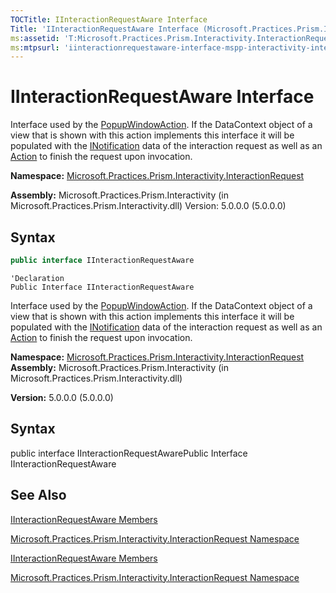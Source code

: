 ```yaml
---
TOCTitle: IInteractionRequestAware Interface
Title: 'IInteractionRequestAware Interface (Microsoft.Practices.Prism.Interactivity.InteractionRequest)'
ms:assetid: 'T:Microsoft.Practices.Prism.Interactivity.InteractionRequest.IInteractionRequestAware'
ms:mtpsurl: 'iinteractionrequestaware-interface-mspp-interactivity-interactionrequest.md'
---
```


# IInteractionRequestAware Interface

Interface used by the [PopupWindowAction](popupwindowaction-class-mspp-interactivity.md). If the DataContext object of a view that is shown with this action implements this interface it will be populated with the [INotification](inotification-interface-mspp-interactivity-interactionrequest.md) data of the interaction request as well as an [Action](http://msdn2.microsoft.com/en-us/library/bb534741) to finish the request upon invocation.

**Namespace:** [Microsoft.Practices.Prism.Interactivity.InteractionRequest](https://msdn.microsoft.com/n:microsoft.practices.prism.interactivity.interactionrequest)

**Assembly:** Microsoft.Practices.Prism.Interactivity (in Microsoft.Practices.Prism.Interactivity.dll) Version: 5.0.0.0 (5.0.0.0)

## Syntax
```C#
public interface IInteractionRequestAware
```

```VB
'Declaration
Public Interface IInteractionRequestAware
```

Interface used by the [PopupWindowAction](https://msdn.microsoft.com/library/microsoft.practices.prism.interactivity.popupwindowaction). If the DataContext object of a view that is shown with this action implements this interface it will be populated with the [INotification](https://msdn.microsoft.com/library/microsoft.practices.prism.interactivity.interactionrequest.inotification) data of the interaction request as well as an [Action](http://msdn.microsoft.com/en-us/library/bb534741) to finish the request upon invocation.

**Namespace:** [Microsoft.Practices.Prism.Interactivity.InteractionRequest](https://msdn.microsoft.com/library/microsoft.practices.prism.interactivity.interactionrequest)
**Assembly:** Microsoft.Practices.Prism.Interactivity (in Microsoft.Practices.Prism.Interactivity.dll)

**Version:** 5.0.0.0 (5.0.0.0)

## Syntax
public interface IInteractionRequestAwarePublic Interface IInteractionRequestAware

## See Also

[IInteractionRequestAware Members](iinteractionrequestaware-members-mspp-interactivity-interactionrequest.md)

[Microsoft.Practices.Prism.Interactivity.InteractionRequest Namespace](mspp-interactivity-interactionrequest-namespace.md)

[IInteractionRequestAware Members](https://msdn.microsoft.com/allmembers.t:microsoft.practices.prism.interactivity.interactionrequest.iinteractionrequestaware)

[Microsoft.Practices.Prism.Interactivity.InteractionRequest Namespace](https://msdn.microsoft.com/library/microsoft.practices.prism.interactivity.interactionrequest)
